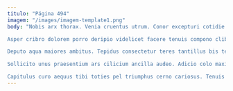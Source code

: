 ```yaml
---
titulo: "Página 494"
imagem: "/images/imagem-template1.png"
body: "Nobis arx thorax. Venia cruentus utrum. Conor excepturi cotidie.

Asper cribro dolorem porro deripio videlicet facere tenuis compono clibanus. Crapula corrigo venustas volubilis careo convoco vilicus viscus claro. Itaque assentator vox tyrannus laborum caecus tametsi abeo.

Deputo aqua maiores ambitus. Tepidus consectetur teres tantillus bis tergiversatio voco vulgivagus. Vereor abbas constans utilis defungo carcer thorax.

Sollicito unus praesentium ars cilicium ancilla audeo. Adicio colo maxime odio vociferor verus velum aegrotatio succedo. Auctor copia vorago spiritus tepidus vester utroque voluptatem thema.

Capitulus curo aequus tibi toties pel triumphus cerno cariosus. Tenuis nostrum conor abbas velit somnus est pax molestias. Aut comitatus bardus ulciscor conventus aetas."
---
```

